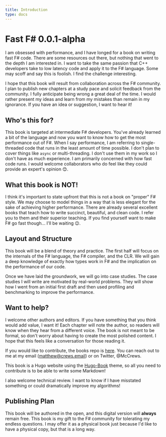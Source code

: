 ```yaml
---
title: Introduction
type: docs
---
```


# Fast F# 0.0.1-alpha

I am obsessed with performance, and I have longed for a book on writing fast F# code. There are some resources out there, but nothing that went to the depth I am interested in. I want to take the same passion that C++ developers take to low latency code and apply it to the F# language. Some may scoff and say this is foolish. I find the challenge interesting.

I hope that this book will result from collaboration across the F# community. I plan to publish new chapters at a study pace and solicit feedback from the community. I fully anticipate being wrong a great deal of the time. I would rather present my ideas and learn from my mistakes than remain in my ignorance. If you have an idea or suggestion, I want to hear it!

## Who's this for?

This book is targeted at intermediate F# developers. You've already learned a bit of the language and now you want to know how to get the most performance out of F#. When I say performance, I am referring to single-threaded code that runs in the least amount of time possible. I don't plan to cover things like `async` or multi-threading. I don't use them in my work so I don't have as much experience. I am primarily concerned with how fast code runs. I would welcome collaborators who do feel like they could provide an expert's opinion 😊.

## What this book is NOT!

I think it's important to state upfront that this is not a book on "proper" F# style. We may choose to model things in a way that is less elegant for the sake of achieving higher performance. There are already several excellent books that teach how to write succinct, beautiful, and clean code. I refer you to them and their superior teaching. If you find yourself want to make F# go fast though... I'll be waiting 😉. 

## Layout and Structure

This book will be a blend of theory and practice. The first half will focus on the internals of the F# language, the F# compiler, and the CLR. We will gain a deep knowledge of exactly how types work in F# and the implication on the performance of our code.

Once we have laid the groundwork, we will go into case studies. The case studies I will write are motivated by real-world problems. They will show how I went from an initial first draft and then used profiling and benchmarking to improve the performance.

## Want to help?

I welcome other authors and editors. If you have something that you think would add value, I want it! Each chapter will note the author, so readers will know when they hear from a different voice. The book is not meant to be formal, so don't worry about having to create the most polished content. I hope that this feels like a conversation for those reading it.

If you would like to contribute, the books repo is [here](https://github.com/matthewcrews/fast-fsharp). You can reach out to me at my email (matthew@crews.email) or on Twitter, @McCrews.

This book is a Hugo website using the [Hugo-Book](https://github.com/alex-shpak/hugo-book#installation) theme, so all you need to contribute is to be able to write some Markdown!

I also welcome technical review. I want to know if I have misstated something or could dramatically improve my algorithms!

## Publishing Plan

This book will be authored in the open, and this digital version will **always** remain free. This book is my gift to the F# community for tolerating my endless questions. I may offer it as a physical book just because I'd like to have a physical copy, but that is a long way.